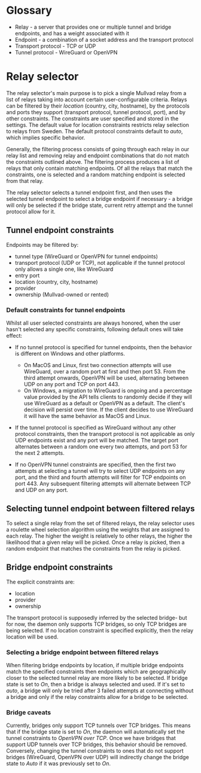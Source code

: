 
# Glossary

- Relay - a server that provides one or multiple tunnel and bridge endpoints, and has a weight
  associated with it
- Endpoint - a combination of a socket address and the transport protocol
- Transport protocol - TCP or UDP
- Tunnel protocol - WireGuard or OpenVPN

# Relay selector

The relay selector's main purpose is to pick a single Mullvad relay from a list of relays taking
into account certain user-configurable criteria.  Relays can be filtered by their _location_
(country, city, hostname), by the protocols and ports they support (transport protocol, tunnel
protocol, port), and by other constraints.  The constraints are user specified and stored in the
settings. The default value for location constraints restricts relay selection to relays from Sweden.
The default protocol constraints default to _auto_, which implies specific behavior.

Generally, the filtering process consists of going through each relay in our relay list and
removing relay and endpoint combinations that do not match the constraints outlined above. The
filtering process produces a list of relays that only contain matching endpoints.  Of all the relays
that match the constraints, one is selected and a random matching endpoint is selected from that
relay.

The relay selector selects a tunnel endpoint first, and then uses the selected tunnel endpoint to
select a bridge endpoint if necessary - a bridge will only be selected if the bridge state, current
retry attempt and the tunnel protocol allow for it.

## Tunnel endpoint constraints

Endpoints may be filtered by:

- tunnel type (WireGuard or OpenVPN for tunnel endpoints)
- transport protocol (UDP or TCP), not applicable if the tunnel protocol only allows a single one,
  like WireGuard
- entry port
- location (country, city, hostname)
- provider
- ownership (Mullvad-owned or rented)

### Default constraints for tunnel endpoints

Whilst all user selected constraints are always honored, when the user hasn't selected any specific
constraints, following default ones will take effect:

- If no tunnel protocol is specified for tunnel endpoints, then the behavior is different on Windows
  and other platforms.
  - On MacOS and Linux, first two connection attempts will use WireGuard, over a random port at
    first and then port 53. From the third attempt onwards, OpenVPN will be used, alternating
    between UDP on any port and TCP on port 443.
  - On Windows, a migration to WireGuard is ongoing and a percentage value provided by the API tells
    clients to randomly decide if they will use WireGuard as a default or OpenVPN as a default.
    The client's decision will persist over time.
    If the client decides to use WireGuard it will have the same behavior as MacOS and Linux.

- If the tunnel protocol is specified as WireGuard without any other protocol constraints, then the
  transport protocol is not applicable as only UDP endpoints exist and any port will be matched.
  The target port alternates between a random one every two attempts, and port 53 for the next 2
  attempts.

- If no OpenVPN tunnel constraints are specified, then the first two attempts at selecting a tunnel
  will try to select UDP endpoints on any port, and the third and fourth attempts will filter for
  TCP endpoints on port 443. Any subsequent filtering attempts will alternate between TCP and UDP on
  any port.

## Selecting tunnel endpoint between filtered relays

To select a single relay from the set of filtered relays, the relay selector uses a roulette wheel
selection algorithm using the weights that are assigned to each relay.  The higher the weight is
relatively to other relays, the higher the likelihood that a given relay will be picked. Once a
relay is picked, then a random endpoint that matches the constraints from the relay is picked.

## Bridge endpoint constraints

The explicit constraints are:

- location
- provider
- ownership

The transport protocol is supposedly inferred by the selected bridge- but for now, the daemon only
supports TCP bridges, so only TCP bridges are being selected. If no location constraint is specified
explicitly, then the relay location will be used.

### Selecting a bridge endpoint between filtered relays

When filtering bridge endpoints by location, if multiple bridge endpoints match the specified
constraints then endpoints which are geographically closer to the selected tunnel relay are more
likely to be selected. If bridge state is set to _On_, then a bridge is always selected and used.
If it's set to _auto_, a bridge will only be tried after 3 failed attempts at connecting without a
bridge and only if the relay constraints allow for a bridge to be selected.

### Bridge caveats

Currently, bridges only support TCP tunnels over TCP bridges. This means that if the bridge state is
set to _On_, the daemon will automatically set the tunnel constraints to _OpenVPN over TCP_. Once we
have bridges that support UDP tunnels over TCP bridges, this behavior should be removed. Conversely,
changing the tunnel constraints to ones that do not support bridges (WireGuard, OpenVPN over UDP)
will indirectly change the bridge state to _Auto_ if it was previously set to _On_.

